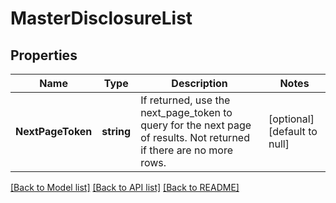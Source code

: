# MasterDisclosureList

## Properties
Name | Type | Description | Notes
------------ | ------------- | ------------- | -------------
**NextPageToken** | **string** | If returned, use the next_page_token to query for the next page of results. Not returned if there are no more rows. | [optional] [default to null]

[[Back to Model list]](../README.md#documentation-for-models) [[Back to API list]](../README.md#documentation-for-api-endpoints) [[Back to README]](../README.md)


